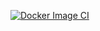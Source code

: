 [![Docker Image CI](https://github.com/anir0y/mac-spoof/actions/workflows/docker-image.yml/badge.svg)](https://github.com/anir0y/mac-spoof/actions/workflows/docker-image.yml)